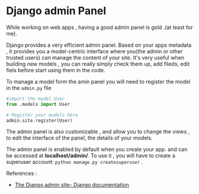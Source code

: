 # Django admin Panel

While working on web apps , having a good admin panel is gold .(at least for me).

Django provides a very efficient admin panel.
Based on your apps metadata , it provides you a model-centric interface where you(the admin or other trusted users) can manage the content of your site.
It's very useful when building new models , you can really simply check them up, add fileds, edit fiels before start using them in the code.

To manage a model form the amin panel you will need to register the model in the ```admin.py``` file

```python
#import the model User
from .models import User

# Register your models here
admin.site.register(User)
```

The admin panel is also customizable , and allow you to change the views , to edit the interface of the panel, the details of your models.

The admin panel is enabled by default when you create your app. and can be accessed at **localhost/admin/**.
To use it , you will have to create a superuser account: ```python manage.py createsuperuser``` .

References :
 - [The Django admin site- Django documentation](https://docs.djangoproject.com/en/4.1/ref/contrib/admin/)


